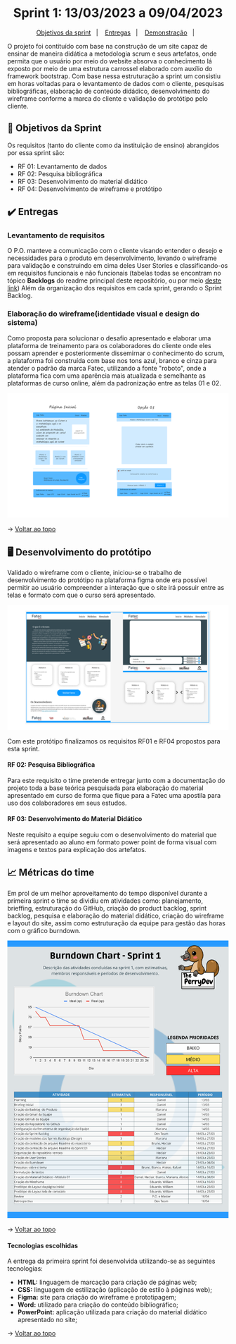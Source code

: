 <span id="topo">

<h1 align="center">Sprint 1: 13/03/2023 a 09/04/2023</h1>

<p align="center">
    <a href="#objetivos">Objetivos da sprint</a> &nbsp |&nbsp &nbsp
    <a href="#entregas">Entregas</a> &nbsp |&nbsp &nbsp
    <a href="#prototipo">Demonstração</a> &nbsp |&nbsp &nbsp 
    <!--<a href="#metricas">Métricas do time</a> &nbsp |&nbsp &nbsp
    <a href="#links">Links úteis</a>
</p>
-->

O projeto foi contituído com base na construção de um site capaz de ensinar de maneira didática a metodologia scrum e seus artefatos, onde permita que o usuário por meio do website absorva o conhecimento lá exposto por meio de uma estrutura carrossel elaborado com auxílio do framework bootstrap. Com base nessa estruturação a sprint um consistiu em horas voltadas para o levantamento de dados com o cliente, pesquisas bibliográficas, elaboração de conteúdo didádico, desenvolvimento do wireframe conforme a marca do cliente e validação do protótipo pelo cliente.

<span id="objetivos">
    
## :dart: Objetivos da Sprint
Os requisitos (tanto do cliente como da instituição de ensino) abrangidos por essa sprint são:
- RF 01: Levantamento de dados
- RF 02: Pesquisa bibliográfica
- RF 03: Desenvolvimento do material didático
- RF 04: Desenvolvimento de wireframe e protótipo

<span id="entregas">
        
## :heavy_check_mark: Entregas

### Levantamento de requisitos

O P.O. manteve a comunicação com o cliente visando entender o desejo e necessidades para o produto em desenvolvimento, levando o wireframe para validação e construindo em cima deles User Stories e classificando-os em requisitos funcionais e não funcionais (tabelas todas se encontram no tópico **Backlogs** do readme principal deste repositório, ou por meio [deste link](https://github.com/ThePerryDev/docs/tree/main)) Além da organização dos requisitos em cada sprint, gerando o Sprint Backlog.

### Elaboração do wireframe(identidade visual e design do sistema)

Como proposta para solucionar o desafio apresentado e elaborar uma plataforma de treinamento para os colaboradores do cliente onde eles possam aprender e posteriormente dissemirnar o conhecimento do scrum, a plataforma foi construída com base nos tons azul, branco e cinza para atender o padrão da marca Fatec, utilizando a fonte "roboto", onde a plataforma fica com uma aparência mais atualizada e semelhante as plataformas de curso online, além da padronização entre as telas 01 e 02.

<p align="center"><img src="./wireframe.png" /><p>

→ [Voltar ao topo](#topo)

<span id="prototipo">
    
## :desktop_computer: Desenvolvimento do protótipo
Validado o wireframe com o cliente, iniciou-se o trabalho de desenvolvimento do protótipo na plataforma figma onde era possível permitir ao usuário compreender a interação que o site irá possuir entre as telas e formato com que o curso será apresentado.
    
<p align="center"><img src="./prototipo1.png" /></p>
    
Com este protótipo finalizamos os requisitos RF01 e RF04 propostos para esta sprint.

#### RF 02: Pesquisa Bibliográfica

Para este requisito o time pretende entregar junto com a documentação do projeto toda a base teórica pesquisada para elaboração do material apresentado em curso de forma que fique para a Fatec uma apostila para uso dos colaboradores em seus estudos.

#### RF 03: Desenvolvimento do Material Didático

Neste requisito a equipe seguiu com o desenvolvimento do material que será apresentado ao aluno em formato power point de forma visual com imagens e textos para explicação dos artefatos.

## :chart_with_upwards_trend: Métricas do time
Em prol de um melhor aproveitamento do tempo disponível durante a primeira sprint o time se dividiu em atividades como: planejamento, brieffing, estruturação do GitHub, criação do product backlog, sprint backlog, pesquisa e elaboração do material didático, criação do wireframe e layout do site, assim como estruturação da equipe para gestão das horas com o gráfico burndown.
    
<p align="center"><img src="./burndown2.png" /></p>
    
→ [Voltar ao topo](#topo)

#### Tecnologias escolhidas

A entrega da primeira sprint foi desenvolvida utilizando-se as seguintes tecnologias:

- **HTML:** linguagem de marcação para criação de páginas web;
- **CSS:** linguagem de estilização (aplicação de estilo à páginas web);
- **Figma:** site para criação do wireframe e prototipagem;
- **Word:** utilizado para criação do conteúdo bibliográfico;
- **PowerPoint:** aplicação utilizada para criação do material didático apresentado no site;
    
→ [Voltar ao topo](#topo)
